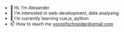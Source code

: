 - 👋 Hi, I’m Alexander
- 👀 I’m interested in web-development, data analysing
- 🌱 I’m currently learning vue.js, python
- 📫 How to reach me vonreifschneider@gmail.com

<!---
anthrgnr/anthrgnr is a ✨ special ✨ repository because its `README.md` (this file) appears on your GitHub profile.
You can click the Preview link to take a look at your changes.
---> 
